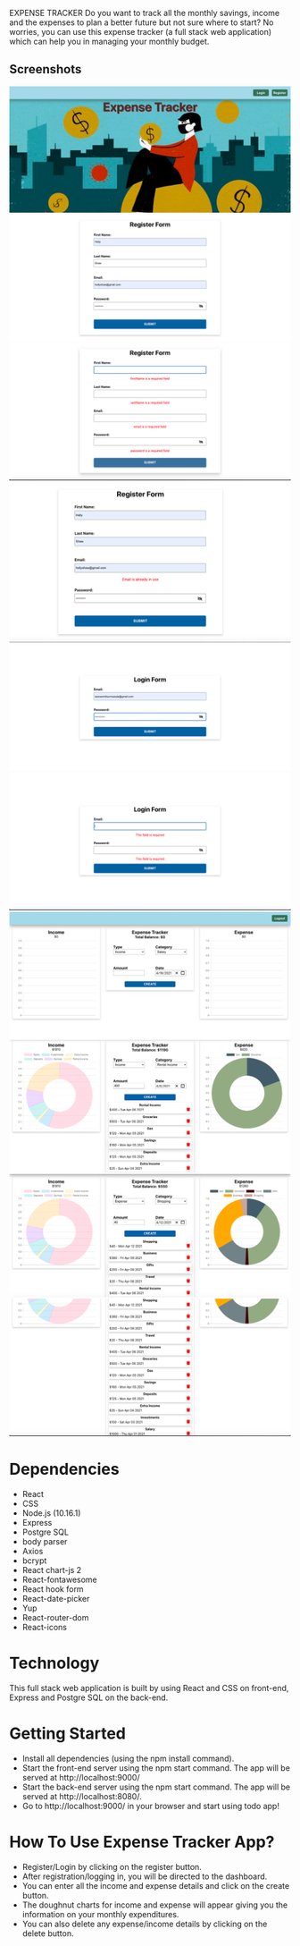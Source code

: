 EXPENSE TRACKER
Do you want to track all the monthly savings, income and the expenses to plan a better future but not sure where to start? No worries, you can use this expense tracker (a full stack web application) which can help you in managing your monthly budget. 

## Screenshots
!["Screenshot of home page"](https://github.com/tasneemh/expense-tracker-app/blob/master/front-end/images/homepage.png?raw=true)
!["Screenshot of register page"](https://github.com/tasneemh/expense-tracker-app/blob/master/front-end/images/Register.png?raw=true)
!["Screenshot of error1 in register page"](https://github.com/tasneemh/expense-tracker-app/blob/master/front-end/images/error%20in%20register.png?raw=true)
!["Screenshot of error2 in register page"](https://github.com/tasneemh/expense-tracker-app/blob/master/front-end/images/error%20in%20register2.png?raw=true)
!["Screenshot of login page"](https://github.com/tasneemh/expense-tracker-app/blob/master/front-end/images/login.png?raw=true)
!["Screenshot of error in login page"](https://github.com/tasneemh/expense-tracker-app/blob/master/front-end/images/error%20in%20login.png?raw=true)
!["Screenshot of user page"](https://github.com/tasneemh/expense-tracker-app/blob/master/front-end/images/user.png?raw=true)
!["Screenshot of income page"](https://github.com/tasneemh/expense-tracker-app/blob/master/front-end/images/income.png?raw=true)
!["Screenshot of expense page"](https://github.com/tasneemh/expense-tracker-app/blob/master/front-end/images/expense.png?raw=true)
!["Screenshot of list"](https://github.com/tasneemh/expense-tracker-app/blob/master/front-end/images/list.png?raw=true)

# Dependencies
- React
- CSS
- Node.js (10.16.1)
- Express
- Postgre SQL
- body parser
- Axios
- bcrypt
- React chart-js 2
- React-fontawesome
- React hook form
- React-date-picker
- Yup
- React-router-dom
- React-icons

# Technology
This full stack web application  is built by using React and CSS on front-end, Express and Postgre SQL on the back-end.

# Getting Started
- Install all dependencies (using the npm install command).
- Start the front-end server using the npm start command. The app will be served at http://localhost:9000/
- Start the back-end server using the npm start command. The app will be served at http://localhost:8080/.
- Go to http://localhost:9000/ in your browser and start using todo app!

# How To Use Expense Tracker App?
- Register/Login by clicking on the register button.
- After registration/logging in, you will be directed to the dashboard.
- You can enter all the income and expense details and click on the create button. 
- The doughnut charts for income and expense will appear giving you the information on your monthly expenditures.
- You can also delete any expense/income details by clicking on the delete button.